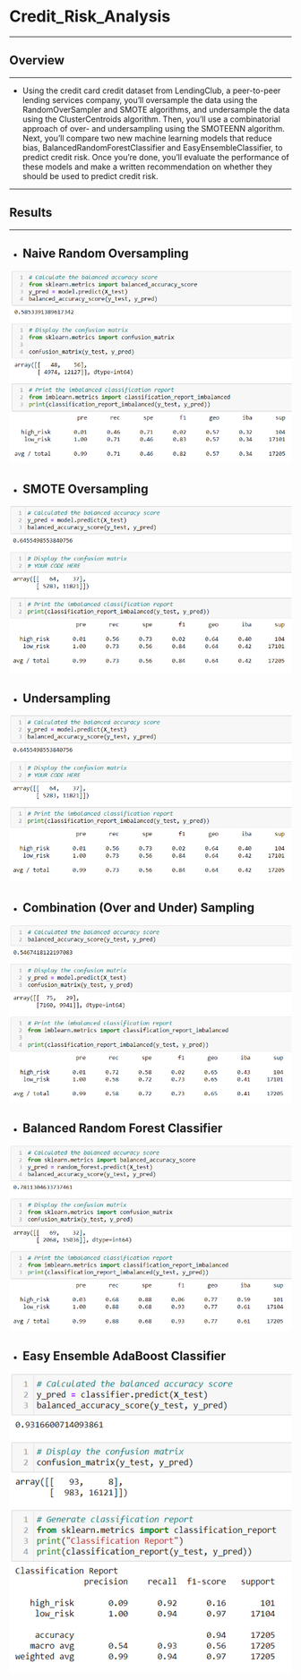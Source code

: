 # Credit_Risk_Analysis

--------------------------------------

## **Overview**

--------------------------------------

- Using the credit card credit dataset from LendingClub, a peer-to-peer lending services company, you’ll oversample the data using the RandomOverSampler and SMOTE algorithms, and undersample the data using the ClusterCentroids algorithm. Then, you’ll use a combinatorial approach of over- and undersampling using the SMOTEENN algorithm. Next, you’ll compare two new machine learning models that reduce bias, BalancedRandomForestClassifier and EasyEnsembleClassifier, to predict credit risk. Once you’re done, you’ll evaluate the performance of these models and make a written recommendation on whether they should be used to predict credit risk.

--------------------------------------

## **Results**

--------------------------------------

- ## **Naive Random Oversampling**
![Naive%20Random%20Oversampling.PNG](https://github.com/Bionicbabes/Credit_Risk_Analysis/blob/main/Re/Naive%20Random%20Oversampling.PNG)


- ## **SMOTE Oversampling**
![SMOTE%20Oversampling.PNG](https://github.com/Bionicbabes/Credit_Risk_Analysis/blob/main/Re/SMOTE%20Oversampling.PNG)


- ## **Undersampling**
![Undersampling.PNG](https://github.com/Bionicbabes/Credit_Risk_Analysis/blob/main/Re/Undersampling.PNG)


- ## **Combination (Over and Under) Sampling**
![Combination%20(Over%20and%20Under)%20Sampling.PNG](https://github.com/Bionicbabes/Credit_Risk_Analysis/blob/main/Re/Combination%20(Over%20and%20Under)%20Sampling.PNG)


- ## **Balanced Random Forest Classifier**

![Balanced%20Random%20Forest%20Classifier.PNG](https://github.com/Bionicbabes/Credit_Risk_Analysis/blob/main/Re/Balanced%20Random%20Forest%20Classifier.PNG)

- ## **Easy Ensemble AdaBoost Classifier**

![Easy%20Ensemble%20AdaBoost%20Classifier.PNG](https://github.com/Bionicbabes/Credit_Risk_Analysis/blob/main/Re/Easy%20Ensemble%20AdaBoost%20Classifier.PNG)
